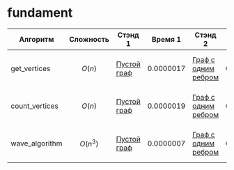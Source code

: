 # fundament
|Алгоритм|Сложность|Стэнд 1|Время 1|Стэнд 2|Время 2|Стэнд 3|Время 3|Стэнд 4|Время 4|Стэнд 5|Время 5|Стэнд 6|Время 6|Стэнд 7|Время 7|Стэнд 8|Время 8|Стэнд 9|Время 9|Стэнд 10|Время 10|
|-|-|-|-|-|-|-|-|-|-|-|-|-|-|-|-|-|-|-|-|-|-|
|get_vertices|$$O(n)$$ |[Пустой граф](https://github.com/ceh9saturn/fundament/blob/main/STAND_get_vertices/STAND_get_vertices_1.py)|0.0000017|[Граф с одним ребром](https://github.com/ceh9saturn/fundament/blob/main/STAND_get_vertices/STAND_get_vertices_2.py)|0.0000031|[Граф с несколькими ребрами](https://github.com/ceh9saturn/fundament/blob/main/STAND_get_vertices/STAND_get_vertices_3.py)|0.0000041|[Граф с повторяющимися вершинами в разных ребрах](https://github.com/ceh9saturn/fundament/blob/main/STAND_get_vertices/STAND_get_vertices_4.py)|0.0000041|[Граф со строковыми вершинами](https://github.com/ceh9saturn/fundament/blob/main/STAND_get_vertices/STAND_get_vertices_5.py)|0.0000035|[Граф с вершинами разных типов](https://github.com/ceh9saturn/fundament/blob/main/STAND_get_vertices/STAND_get_vertices_6.py)|0.0000042|[Количество ребер: 100](https://github.com/ceh9saturn/fundament/blob/main/STAND_get_vertices/STAND_get_vertices_amount_of_data.py)|0.0000153|[Количество ребер: 1000](https://github.com/ceh9saturn/fundament/blob/main/STAND_get_vertices/STAND_get_vertices_amount_of_data.py)|0.0001864|[Количество ребер: 10000](https://github.com/ceh9saturn/fundament/blob/main/STAND_get_vertices/STAND_get_vertices_amount_of_data.py)|0.0010567|[Количество ребер: 100000](https://github.com/ceh9saturn/fundament/blob/main/STAND_get_vertices/STAND_get_vertices_amount_of_data.py)|0.0166491|
|count_vertices|$$O(n)$$ |[Пустой граф](https://github.com/ceh9saturn/fundament/blob/main/STAND_count_vertices/STAND_count_vertices_1.py)|0.0000019|[Граф с одним ребром](https://github.com/ceh9saturn/fundament/blob/main/STAND_count_vertices/STAND_count_vertices_2.py)|0.0000023|[Граф с несколькими ребрами](https://github.com/ceh9saturn/fundament/blob/main/STAND_count_vertices/STAND_count_vertices_3.py)|0.0000041|[Граф с повторяющимися вершинами в разных ребрах](https://github.com/ceh9saturn/fundament/blob/main/STAND_count_vertices/STAND_count_vertices_4.py)|0.0000038|[Граф со строковыми вершинами](https://github.com/ceh9saturn/fundament/blob/main/STAND_count_vertices/STAND_count_vertices_5.py)|0.0000032|[Граф с вершинами разных типов](https://github.com/ceh9saturn/fundament/blob/main/STAND_count_vertices/STANDcount_vertices_6.py)|0.0000529|[Количество ребер: 100](https://github.com/ceh9saturn/fundament/blob/main/STAND_count_vertices/STAND_count_vertices_amount_of_data.py)|0.0000126|[Количество ребер: 1000](https://github.com/ceh9saturn/fundament/blob/main/STAND_count_vertices/STAND_count_vertices_amount_of_data.py)|0.0001666|[Количество ребер: 10000](https://github.com/ceh9saturn/fundament/blob/main/STAND_count_vertices/STAND_count_vertices_amount_of_data.py)|0.0009438|[Количество ребер: 100000](https://github.com/ceh9saturn/fundament/blob/main/STAND_count_vertices/STAND_count_vertices_amount_of_data.py)|0.014077| 
|wave_algorithm|$$O(n^3)$$ |[Пустой граф](https://github.com/ceh9saturn/fundament/blob/main/STAND_wave_algorithm/STAND_wave_algorithm_1.py)|0.0000007|[Граф с одним ребром](https://github.com/ceh9saturn/fundament/blob/main/STAND_wave_algorithm/STAND_wave_algorithm_2.py)|0.0000066|[Граф с несколькими ребрами](https://github.com/ceh9saturn/fundament/blob/main/STAND_wave_algorithm/STAND_wave_algorithm_3.py)|0.0000092|[Граф с повторяющимися вершинами в разных ребрах](https://github.com/ceh9saturn/fundament/blob/main/STAND_wave_algorithm/STAND_wave_algorithm_4.py)|0.0000113|[Граф со строковыми вершинами](https://github.com/ceh9saturn/fundament/blob/main/STAND_wave_algorithm/STAND_wave_algorithm_5.py)|0.0000126|[Граф с вершинами разных типов](https://github.com/ceh9saturn/fundament/blob/main/STAND_wave_algorithm/STANDwave_algorithm_6.py)|0.0000086|[Количество ребер: 100](https://github.com/ceh9saturn/fundament/blob/main/STAND_wave_algorithm/STAND_wave_algorithm_amount_of_data.py)|0.0000709|[Количество ребер: 1000](https://github.com/ceh9saturn/fundament/blob/main/STAND_wave_algorithm/STAND_wave_algorithm_amount_of_data.py)|0.0005881|[Количество ребер: 10000](https://github.com/ceh9saturn/fundament/blob/main/STAND_wave_algorithm/STAND_wave_algorithm_amount_of_data.py)|0.0110595|[Количество ребер: 100000](https://github.com/ceh9saturn/fundament/blob/main/STAND_wave_algorithm/STAND_wave_algorithm_amount_of_data.py)|0.0746997|
